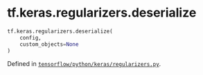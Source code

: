 <div itemscope itemtype="http://developers.google.com/ReferenceObject">
<meta itemprop="name" content="tf.keras.regularizers.deserialize" />
<meta itemprop="path" content="Stable" />
</div>

# tf.keras.regularizers.deserialize

``` python
tf.keras.regularizers.deserialize(
    config,
    custom_objects=None
)
```



Defined in [`tensorflow/python/keras/regularizers.py`](https://www.tensorflow.org/code/tensorflow/python/keras/regularizers.py).

